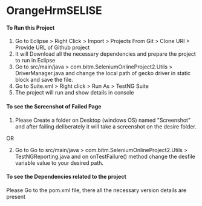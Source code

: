 # OrangeHrmSELISE

#### To Run this Project

1. Go to Eclipse > Right Click > Import > Projects From Git > Clone URI > Provide URL of Github project
2. It will Download all the necessary dependencies and prepare the project to run in Eclipse
3. Go to src/main/java > com.bitm.SeleniumOnlineProject2.Utils > DriverManager.java  and change the local path of gecko driver in static block and save the file.
4. Go to Suite.xml > Right click > Run As > TestNG Suite
5. The project will run and show details in console

#### To see the Screenshot of Failed Page

1. Please Create a folder on Desktop (windows OS) named "Screenshot" and after failing deliberately it will take a screenshot on the desire folder.

OR

2. Go to Go to src/main/java > com.bitm.SeleniumOnlineProject2.Utils > TestNGReporting.java and on onTestFailure() method change the desfile variable value to your desired path.

#### To see the Dependencies related to the project

Please Go to the pom.xml file, there all the necessary version details are present
